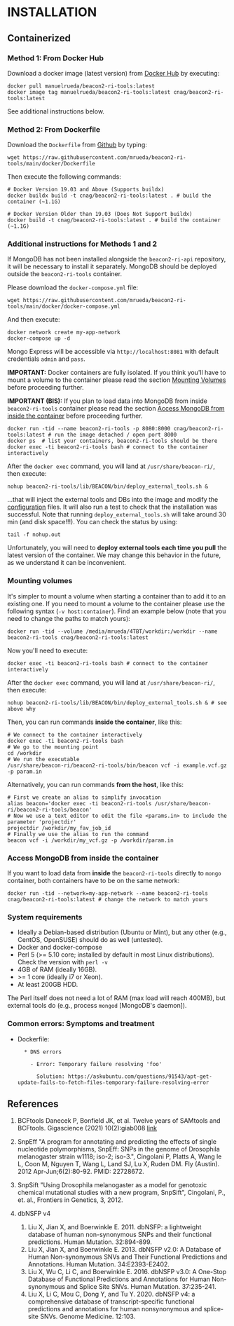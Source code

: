 # INSTALLATION

## Containerized

### Method 1: From Docker Hub

Download a docker image (latest version) from [Docker Hub](https://hub.docker.com/r/manuelrueda/beacon2-ri-tools) by executing:

    docker pull manuelrueda/beacon2-ri-tools:latest
    docker image tag manuelrueda/beacon2-ri-tools:latest cnag/beacon2-ri-tools:latest

See additional instructions below.

### Method 2: From Dockerfile

Download the `Dockerfile` from [Github](https://github.com/mrueda/beacon2-ri-tools/blob/main/Dockerfile) by typing:

    wget https://raw.githubusercontent.com/mrueda/beacon2-ri-tools/main/docker/Dockerfile

Then execute the following commands:

    # Docker Version 19.03 and Above (Supports buildx)
    docker buildx build -t cnag/beacon2-ri-tools:latest . # build the container (~1.1G)

    # Docker Version Older than 19.03 (Does Not Support buildx)
    docker build -t cnag/beacon2-ri-tools:latest . # build the container (~1.1G)

### Additional instructions for Methods 1 and 2

If MongoDB has not been installed alongside the `beacon2-ri-api` repository, it will be necessary to install it separately. MongoDB should be deployed outside the `beacon2-ri-tools` container.

Please download the `docker-compose.yml` file:

    wget https://raw.githubusercontent.com/mrueda/beacon2-ri-tools/main/docker/docker-compose.yml

And then execute:

    docker network create my-app-network
    docker-compose up -d

Mongo Express will be accessible via `http://localhost:8081` with default credentials `admin` and `pass`.

**IMPORTANT:** Docker containers are fully isolated. If you think you'll have to mount a volume to the container please read the section [Mounting Volumes](#mounting-volumes) before proceeding further.

**IMPORTANT (BIS):** If you plan to load data into MongoDB from inside `beacon2-ri-tools` container please read the section [Access MongoDB from inside the container](#access-mongodb-from-inside-the-container) before proceeding further.

    docker run -tid --name beacon2-ri-tools -p 8080:8000 cnag/beacon2-ri-tools:latest # run the image detached / open port 8000
    docker ps  # list your containers, beacon2-ri-tools should be there
    docker exec -ti beacon2-ri-tools bash # connect to the container interactively

After the `docker exec` command, you will land at `/usr/share/beacon-ri/`, then execute:

    nohup beacon2-ri-tools/lib/BEACON/bin/deploy_external_tools.sh &

...that will inject the external tools and DBs into the image and modify the [configuration](#readme-md-setting-up-beacon) files. It will also run a test to check that the installation was successful. Note that running `deploy_external_tools.sh` will take around 30 min (and disk space!!!). You can check the status by using:

    tail -f nohup.out

Unfortunately, you will need to **deploy external tools each time you pull** the latest version of the container. We may change this behavior in the future, as we understand it can be inconvenient.

### Mounting volumes

It's simpler to mount a volume when starting a container than to add it to an existing one. If you need to mount a volume to the container please use the following syntax (`-v host:container`). Find an example below (note that you need to change the paths to match yours):

    docker run -tid --volume /media/mrueda/4TBT/workdir:/workdir --name beacon2-ri-tools cnag/beacon2-ri-tools:latest

Now you'll need to execute:

    docker exec -ti beacon2-ri-tools bash # connect to the container interactively

After the `docker exec` command, you will land at `/usr/share/beacon-ri/`, then execute:

    nohup beacon2-ri-tools/lib/BEACON/bin/deploy_external_tools.sh & # see above why

Then, you can run commands **inside the container**, like this:

    # We connect to the container interactively
    docker exec -ti beacon2-ri-tools bash
    # We go to the mounting point
    cd /workdir
    # We run the executable
    /usr/share/beacon-ri/beacon2-ri-tools/bin/beacon vcf -i example.vcf.gz -p param.in

Alternatively, you can run commands **from the host**, like this:

    # First we create an alias to simplify invocation
    alias beacon='docker exec -ti beacon2-ri-tools /usr/share/beacon-ri/beacon2-ri-tools/beacon'
    # Now we use a text editor to edit the file <params.in> to include the parameter 'projectdir'
    projectdir /workdir/my_fav_job_id
    # Finally we use the alias to run the command
    beacon vcf -i /workdir/my_vcf.gz -p /workdir/param.in

### Access MongoDB from inside the container

If you want to load data from **inside** the `beacon2-ri-tools` directly to `mongo` container, both containers have to be on the same network:

    docker run -tid --network=my-app-network --name beacon2-ri-tools cnag/beacon2-ri-tools:latest # change the network to match yours

### System requirements

- Ideally a Debian-based distribution (Ubuntu or Mint), but any other (e.g., CentOS, OpenSUSE) should do as well (untested).
- Docker and docker-compose
- Perl 5 (>= 5.10 core; installed by default in most Linux distributions). Check the version with `perl -v`
- 4GB of RAM (ideally 16GB).
- \>= 1 core (ideally i7 or Xeon).
- At least 200GB HDD.

The Perl itself does not need a lot of RAM (max load will reach 400MB), but external tools do (e.g., process `mongod` [MongoDB's daemon]).

### Common errors: Symptoms and treatment

  * Dockerfile:

          * DNS errors

            - Error: Temporary failure resolving 'foo'

              Solution: https://askubuntu.com/questions/91543/apt-get-update-fails-to-fetch-files-temporary-failure-resolving-error

## References

1. BCFtools
    Danecek P, Bonfield JK, et al. Twelve years of SAMtools and BCFtools. Gigascience (2021) 10(2):giab008 [link](https://pubmed.ncbi.nlm.nih.gov/33590861)

2.	SnpEff
    "A program for annotating and predicting the effects of single nucleotide polymorphisms, SnpEff: SNPs in the genome of Drosophila melanogaster strain w1118; iso-2; iso-3.", Cingolani P, Platts A, Wang le L, Coon M, Nguyen T, Wang L, Land SJ, Lu X, Ruden DM. Fly (Austin). 2012 Apr-Jun;6(2):80-92. PMID: 22728672.

3. SnpSift
    "Using Drosophila melanogaster as a model for genotoxic chemical mutational studies with a new program, SnpSift", Cingolani, P., et. al., Frontiers in Genetics, 3, 2012.

4.	dbNSFP v4
    1. Liu X, Jian X, and Boerwinkle E. 2011. dbNSFP: a lightweight database of human non-synonymous SNPs and their functional predictions. Human Mutation. 32:894-899.
    2. Liu X, Jian X, and Boerwinkle E. 2013. dbNSFP v2.0: A Database of Human Non-synonymous SNVs and Their Functional Predictions and Annotations. Human Mutation. 34:E2393-E2402.
    3. Liu X, Wu C, Li C, and Boerwinkle E. 2016. dbNSFP v3.0: A One-Stop Database of Functional Predictions and Annotations for Human Non-synonymous and Splice Site SNVs. Human Mutation. 37:235-241.
    4. Liu X, Li C, Mou C, Dong Y, and Tu Y. 2020. dbNSFP v4: a comprehensive database of transcript-specific functional predictions and annotations for human nonsynonymous and splice-site SNVs. Genome Medicine. 12:103.
